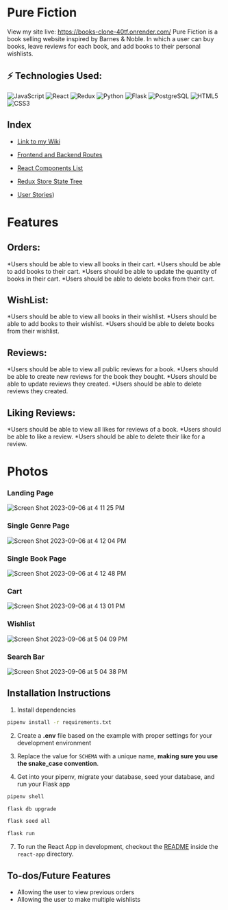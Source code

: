 # Pure Fiction

View my site live: https://books-clone-40tf.onrender.com/
Pure Fiction is a book selling website inspired by Barnes & Noble. In which a user can buy books, leave reviews for each book, and add books to their personal wishlists.

## ⚡ Technologies Used:
![JavaScript](https://img.shields.io/badge/JavaScript-F7DF1E.svg?style=for-the-badge&logo=JavaScript&logoColor=black)
![React](https://img.shields.io/badge/React-61DAFB.svg?style=for-the-badge&logo=React&logoColor=black)
![Redux](https://img.shields.io/badge/Redux-764ABC.svg?style=for-the-badge&logo=Redux&logoColor=white)
![Python](https://img.shields.io/badge/Python-3776AB.svg?style=for-the-badge&logo=Python&logoColor=white)
![Flask](https://img.shields.io/badge/Flask-000000.svg?style=for-the-badge&logo=Flask&logoColor=white)
![PostgreSQL](https://img.shields.io/badge/PostgreSQL-4169E1.svg?style=for-the-badge&logo=PostgreSQL&logoColor=white)
![HTML5](https://img.shields.io/badge/HTML5-E34F26.svg?style=for-the-badge&logo=HTML5&logoColor=white)
![CSS3](https://img.shields.io/badge/CSS3-1572B6.svg?style=for-the-badge&logo=CSS3&logoColor=white)

## Index
- [Link to my Wiki](https://github.com/rainy-dayz/books-clone/wiki)

- [Frontend and Backend Routes](https://github.com/rainy-dayz/books-clone/wiki/Routes)

- [React Components List](https://github.com/rainy-dayz/books-clone/wiki/React-Components-List)

- [Redux Store State Tree](https://github.com/rainy-dayz/books-clone/wiki/Redux-store-state)
  
- [User Stories](https://github.com/rainy-dayz/books-clone/wiki/User-Stories))


# Features 

## Orders:
*Users should be able to view all books in their cart.
*Users should be able to add books to their cart.
*Users should be able to update the quantity of books in their cart.
*Users should be able to delete books from their cart.

## WishList:
*Users should be able to view all books in their wishlist.
*Users should be able to add books to their wishlist.
*Users should be able to delete books from their wishlist.

## Reviews:
*Users should be able to view all public reviews for a book.
*Users should be able to create new reviews for the book they bought.
*Users should be able to update reviews they created.
*Users should be able to delete reviews they created.

## Liking Reviews:
*Users should be able to view all likes for reviews of a book.
*Users should be able to like a review.
*Users should be able to delete their like for a review.

# Photos
### Landing Page
![Screen Shot 2023-09-06 at 4 11 25 PM](https://github.com/rainy-dayz/books-clone/assets/124620939/5a61a29c-ba89-48c3-9a92-1aafd9190515)


### Single Genre Page
![Screen Shot 2023-09-06 at 4 12 04 PM](https://github.com/rainy-dayz/books-clone/assets/124620939/0257775c-bc26-45b4-8c7a-da8357c91d77)



### Single Book Page
![Screen Shot 2023-09-06 at 4 12 48 PM](https://github.com/rainy-dayz/books-clone/assets/124620939/640c2bd8-227c-4ea7-9f1a-ad3e629e50a4)


### Cart
![Screen Shot 2023-09-06 at 4 13 01 PM](https://github.com/rainy-dayz/books-clone/assets/124620939/deabc95d-463f-495d-a9f6-a4ef5dd995cc)


### Wishlist
![Screen Shot 2023-09-06 at 5 04 09 PM](https://github.com/rainy-dayz/books-clone/assets/124620939/092da07b-ba7f-4216-a7a7-7ec0d27e6896)



### Search Bar
![Screen Shot 2023-09-06 at 5 04 38 PM](https://github.com/rainy-dayz/books-clone/assets/124620939/a03fe757-535e-466d-8a85-99c595e05c3d)


## Installation Instructions

1. Install dependencies
```bash
pipenv install -r requirements.txt
```
2. Create a **.env** file based on the example with proper settings for your development environment

4. Replace the value for `SCHEMA` with a unique name, **making sure you use the snake_case convention**.

6. Get into your pipenv, migrate your database, seed your database, and run your Flask app

```bash
pipenv shell
```
```bash
flask db upgrade
```
```bash
flask seed all
```
```bash
flask run
```

7. To run the React App in development, checkout the [README](./react-app/README.md) inside the `react-app` directory.

## To-dos/Future Features
- Allowing the user to view previous orders
- Allowing the user to make multiple wishlists
